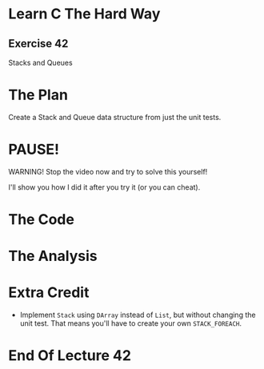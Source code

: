 Learn C The Hard Way
=======

Exercise 42
----

Stacks and Queues



The Plan
====

Create a Stack and Queue data structure from just the unit tests.



PAUSE!
====

WARNING!  Stop the video now and try to solve this yourself!

I'll show you how I did it after you try it (or you can cheat).



The Code
====



The Analysis
====



Extra Credit
====

* Implement ``Stack`` using ``DArray`` instead of ``List``, but without changing the unit test.  That means you'll have to create your own ``STACK_FOREACH``.


End Of Lecture 42
=====


